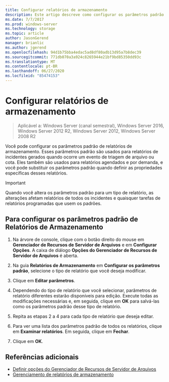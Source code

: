 ```yaml
---
title: Configurar relatórios de armazenamento
description: Este artigo descreve como configurar os parâmetros padrão de relatórios de armazenamento
ms.date: 7/7/2017
ms.prod: windows-server
ms.technology: storage
ms.topic: article
author: JasonGerend
manager: brianlic
ms.author: jgerend
ms.openlocfilehash: 94d1b75bba4edac5ad8df80adb13d95a7b8dec39
ms.sourcegitcommit: 771db070a3a924c8265944e21bf9bd85350dd93c
ms.translationtype: MT
ms.contentlocale: pt-BR
ms.lasthandoff: 06/27/2020
ms.locfileid: "85474153"
---
```

# <a name="configure-storage-reports"></a>Configurar relatórios de armazenamento

> Aplicável a: Windows Server (canal semestral), Windows Server 2016, Windows Server 2012 R2, Windows Server 2012, Windows Server 2008 R2

Você pode configurar os parâmetros padrão de relatórios de armazenamento. Esses parâmetros padrão são usados para relatórios de incidentes gerados quando ocorre um evento de triagem de arquivo ou cota. Eles também são usados para relatórios agendados e por demanda, e você pode substituir os parâmetros padrão quando definir as propriedades específicas desses relatórios.

> [!Important]
> Quando você altera os parâmetros padrão para um tipo de relatório, as alterações afetam relatórios de todos os incidentes e quaisquer tarefas de relatórios programadas que usem os padrões.

## <a name="to-configure-the-default-parameters-for-storage-reports"></a>Para configurar os parâmetros padrão de Relatórios de Armazenamento

1. Na árvore de console, clique com o botão direito do mouse em **Gerenciador de Recursos de Servidor de Arquivos** e em **Configurar Opções**. A caixa de diálogo **Opções do Gerenciador de Recursos de Servidor de Arquivos** é aberta.

2. Na guia **Relatórios de Armazenamento** em **Configurar os parâmetros padrão**, selecione o tipo de relatório que você deseja modificar.

3. Clique em **Editar parâmetros**.

4. Dependendo do tipo de relatório que você selecionar, parâmetros de relatório diferentes estarão disponíveis para edição. Execute todas as modificações necessárias e, em seguida, clique em **OK** para salvá-las como os parâmetros padrão desse tipo de relatório.

5.  Repita as etapas 2 a 4 para cada tipo de relatório que deseja editar.

6. Para ver uma lista dos parâmetros padrão de todos os relatórios, clique em **Examinar relatórios**. Em seguida, clique em **Fechar**.

7.  Clique em **OK**.

## <a name="additional-references"></a>Referências adicionais

-   [Definir opções do Gerenciador de Recursos de Servidor de Arquivos](setting-file-server-resource-manager-options.md)
-   [Gerenciamento de relatórios de armazenamento](storage-reports-management.md)